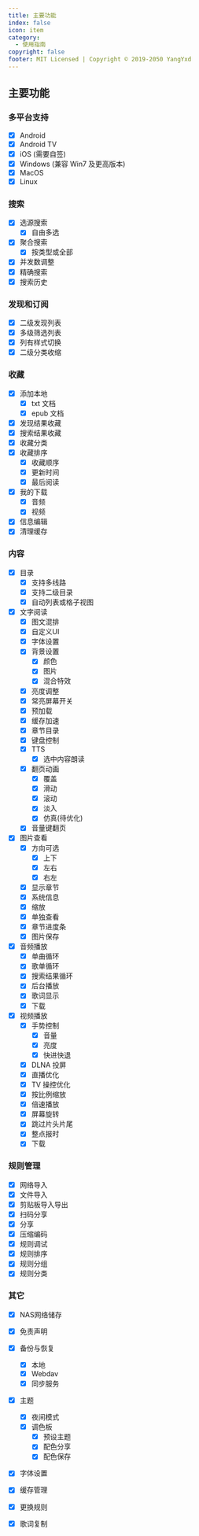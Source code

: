 ```yaml
---
title: 主要功能
index: false
icon: item
category:
  - 使用指南
copyright: false
footer: MIT Licensed | Copyright © 2019-2050 YangYxd
---
```


## 主要功能

### 多平台支持
  - [x] Android
  - [x] Android TV
  - [x] iOS (需要自签)
  - [x] Windows (兼容 Win7 及更高版本)
  - [x] MacOS
  - [x] Linux

### 搜索
  - [x] 选源搜索
    - [x] 自由多选
  - [x] 聚合搜索
    - [x] 按类型或全部
  - [x] 并发数调整
  - [x] 精确搜索
  - [x] 搜索历史

###  发现和订阅
  - [x] 二级发现列表
  - [x] 多级筛选列表
  - [x] 列有样式切换
  - [x] 二级分类收缩

###  收藏
  - [x] 添加本地
    - [x] txt 文档
    - [x] epub 文档
  - [x] 发现结果收藏
  - [x] 搜索结果收藏
  - [x] 收藏分类
  - [x] 收藏排序
    - [x] 收藏顺序
    - [x] 更新时间
    - [x] 最后阅读
  - [x] 我的下载
    - [x] 音频
    - [x] 视频
  - [x] 信息编辑
  - [x] 清理缓存

###  内容
  - [x] 目录
    - [x] 支持多线路
    - [x] 支持二级目录
    - [x] 自动列表或格子视图
  - [x] 文字阅读
    - [x] 图文混排
    - [x] 自定义UI
    - [x] 字体设置
    - [x] 背景设置
      - [x] 颜色
      - [x] 图片
      - [x] 混合特效
    - [x] 亮度调整
    - [x] 常亮屏幕开关
    - [x] 预加载
    - [x] 缓存加速
    - [x] 章节目录
    - [x] 键盘控制
    - [x] TTS
      - [x] 选中内容朗读
    - [x] 翻页动画
      - [x] 覆盖
      - [x] 滑动
      - [x] 滚动
      - [x] 淡入
      - [x] 仿真(待优化)
    - [x] 音量键翻页
  - [x] 图片查看
    - [x] 方向可选
      - [x] 上下
      - [x] 左右
      - [x] 右左
    - [x] 显示章节
    - [x] 系统信息
    - [x] 缩放
    - [x] 单独查看
    - [x] 章节进度条
    - [x] 图片保存
  - [x] 音频播放
    - [x] 单曲循环
    - [x] 歌单循环
    - [x] 搜索结果循环
    - [x] 后台播放
    - [x] 歌词显示
    - [x] 下载
  - [x] 视频播放
    - [x] 手势控制
      - [x] 音量
      - [x] 亮度
      - [x] 快进快退
    - [x] DLNA 投屏
    - [x] 直播优化
    - [x] TV 操控优化
    - [x] 按比例缩放
    - [x] 倍速播放
    - [x] 屏幕旋转
    - [x] 跳过片头片尾
    - [x] 整点报时
    - [x] 下载

###  规则管理
  - [x] 网络导入
  - [x] 文件导入
  - [x] 剪贴板导入导出
  - [x] 扫码分享
  - [x] 分享
  - [x] 压缩编码
  - [x] 规则调试
  - [x] 规则排序
  - [x] 规则分组
  - [x] 规则分类

###  其它
  - [x] NAS网络储存
  - [x] 免责声明
  - [x] 备份与恢复
    - [x] 本地
    - [x] Webdav
    - [x] 同步服务
  - [x] 主题
    - [x] 夜间模式
    - [x] 调色板
      - [x] 预设主题
      - [x] 配色分享
      - [x] 配色保存
  - [x] 字体设置
  - [x] 缓存管理
  - [x] 更换规则
  - [x] 歌词复制


